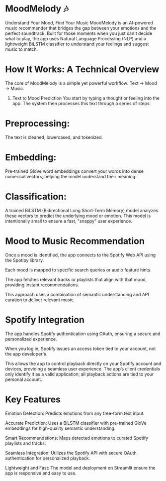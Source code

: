 # MoodMelody 🎶
Understand Your Mood, Find Your Music
MoodMelody is an AI-powered music recommender that bridges the gap between your emotions and the perfect soundtrack. Built for those moments when you just can't decide what to play, the app uses Natural Language Processing (NLP) and a lightweight BiLSTM classifier to understand your feelings and suggest music to match.

# How It Works: A Technical Overview 
The core of MoodMelody is a simple yet powerful workflow: Text → Mood → Music.

1. Text to Mood Prediction
You start by typing a thought or feeling into the app. The system then processes this text through a series of steps:

# Preprocessing: 
The text is cleaned, lowercased, and tokenized.

# Embedding: 
Pre-trained GloVe word embeddings convert your words into dense numerical vectors, helping the model understand their meaning.

# Classification: 
A trained BiLSTM (Bidirectional Long Short-Term Memory) model analyzes these vectors to predict the underlying mood or emotion. This model is intentionally small to ensure a fast, "snappy" user experience.

#  Mood to Music Recommendation
Once a mood is identified, the app connects to the Spotify Web API using the Spotipy library.

Each mood is mapped to specific search queries or audio feature hints.

The app fetches relevant tracks or playlists that align with that mood, providing instant recommendations.

This approach uses a combination of semantic understanding and API curation to deliver relevant music.

# Spotify Integration
The app handles Spotify authentication using OAuth, ensuring a secure and personalized experience.

When you log in, Spotify issues an access token tied to your account, not the app developer's.

This allows the app to control playback directly on your Spotify account and devices, providing a seamless user experience. The app’s client credentials only identify it as a valid application; all playback actions are tied to your personal account.

# Key Features
Emotion Detection: Predicts emotions from any free-form text input.

Accurate Prediction: Uses a BiLSTM classifier with pre-trained GloVe embeddings for high-quality semantic understanding.

Smart Recommendations: Maps detected emotions to curated Spotify playlists and tracks.

Seamless Integration: Utilizes the Spotify API with secure OAuth authentication for personalized playback.

Lightweight and Fast: The model and deployment on Streamlit ensure the app is responsive and easy to use.

